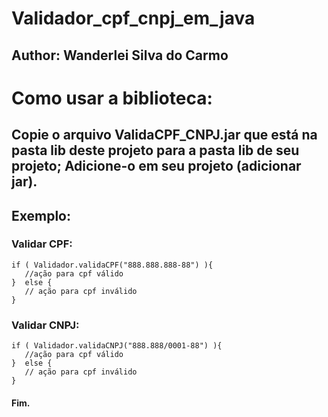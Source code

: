 # Validador_cpf_cnpj_em_java

## Author: Wanderlei Silva do Carmo

# Como usar a biblioteca:

## Copie o arquivo ValidaCPF_CNPJ.jar que está na pasta lib deste projeto para a pasta lib de seu projeto; Adicione-o em seu projeto (adicionar jar).

## Exemplo:

### Validar CPF:

    if ( Validador.validaCPF("888.888.888-88") ){
       //ação para cpf válido
    }  else {
       // ação para cpf inválido
    }
    

### Validar CNPJ:

    if ( Validador.validaCNPJ("888.888/0001-88") ){
       //ação para cpf válido
    }  else {
       // ação para cpf inválido
    }
    
    
 #### Fim.
    
   
